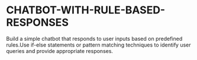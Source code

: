 # CHATBOT-WITH-RULE-BASED-RESPONSES
Build  a simple chatbot that responds to user inputs based on predefined rules.Use if-else statements or pattern matching techniques to identify user queries and provide appropriate responses.
